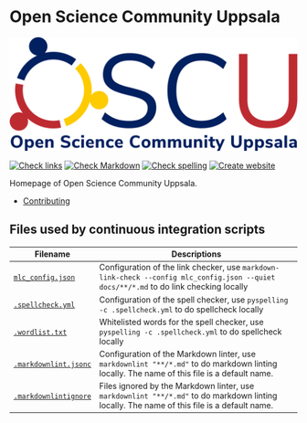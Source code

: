 # Open Science Community Uppsala

![The Open Science Community Uppsala logo](docs/logo/oscu_logo.png)

<!-- markdownlint-disable MD013 -->

[![Check links](https://github.com/open-science-community-uppsala/open_science_community_uppsala/actions/workflows/check_links.yaml/badge.svg?branch=main)](https://github.com/open-science-community-uppsala/open_science_community_uppsala/actions/workflows/check_links.yaml)
[![Check Markdown](https://github.com/open-science-community-uppsala/open_science_community_uppsala/actions/workflows/check_markdown.yaml/badge.svg?branch=main)](https://github.com/open-science-community-uppsala/open_science_community_uppsala/actions/workflows/check_markdown.yaml)
[![Check spelling](https://github.com/open-science-community-uppsala/open_science_community_uppsala/actions/workflows/check_spelling.yaml/badge.svg?branch=main)](https://github.com/open-science-community-uppsala/open_science_community_uppsala/actions/workflows/check_spelling.yaml)
[![Create website](https://github.com/open-science-community-uppsala/open_science_community_uppsala/actions/workflows/create_website.yaml/badge.svg?branch=main)](https://github.com/open-science-community-uppsala/open_science_community_uppsala/actions/workflows/create_website.yaml)

<!-- markdownlint-enable MD013 -->

Homepage of Open Science Community Uppsala.

- [Contributing](docs/CONTRIBUTING.md)

## Files used by continuous integration scripts

<!-- markdownlint-disable MD013 --><!-- Tables cannot be split up over lines, hence will break 80 characters per line -->

Filename                                  |Descriptions
------------------------------------------|--------------------------------------------------------------------------------------------------------------------------------------
[`mlc_config.json`](mlc_config.json)        |Configuration of the link checker, use `markdown-link-check --config mlc_config.json --quiet docs/**/*.md` to do link checking locally
[`.spellcheck.yml`](.spellcheck.yml)        |Configuration of the spell checker, use `pyspelling -c .spellcheck.yml` to do spellcheck locally
[`.wordlist.txt`](.wordlist.txt)            |Whitelisted words for the spell checker, use `pyspelling -c .spellcheck.yml` to do spellcheck locally
[`.markdownlint.jsonc`](.markdownlint.jsonc)|Configuration of the Markdown linter, use `markdownlint "**/*.md"` to do markdown linting locally. The name of this file is a default name.
[`.markdownlintignore`](.markdownlintignore)|Files ignored by the Markdown linter, use `markdownlint "**/*.md"` to do markdown linting locally. The name of this file is a default name.

<!-- markdownlint-enable MD013 -->

